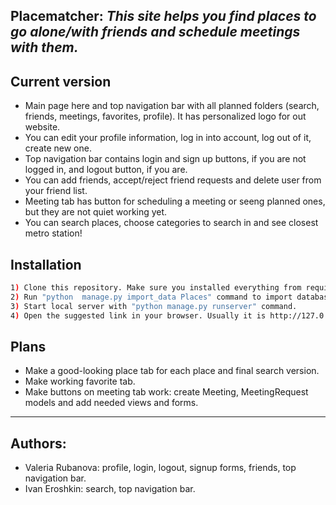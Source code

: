 ## Placematcher: _This site helps you find places to go alone/with friends and schedule meetings with them._

## Current version

- Main page here and top navigation bar with all planned folders (search, friends, meetings, favorites, profile). It has personalized logo for out website.
- You can edit your profile information, log in into account, log out of it, create new one.
- Top navigation bar contains login and sign up buttons, if you are not logged in, and logout button, if you are.
- You can add friends, accept/reject friend requests and delete user from your friend list.
- Meeting tab has button for scheduling a meeting or seeng planned ones, but they are not quiet working yet.
- You can search places, choose categories to search in and see closest metro station!

## Installation

```sh
1) Clone this repository. Make sure you installed everything from requirements.txt
2) Run "python  manage.py import_data Places" command to import database.
3) Start local server with "python manage.py runserver" command.
4) Open the suggested link in your browser. Usually it is http://127.0.0.1:8000/
```

## Plans

- Make a good-looking place tab for each place and final search version.
- Make working favorite tab.
- Make buttons on meeting tab work: create Meeting, MeetingRequest models and add needed views and forms.

***

## Authors:
- Valeria Rubanova: profile, login, logout, signup forms, friends, top navigation bar.
- Ivan Eroshkin: search, top navigation bar.



